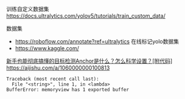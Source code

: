 训练自定义数据集
https://docs.ultralytics.com/yolov5/tutorials/train_custom_data/


数据集
- https://roboflow.com/annotate?ref=ultralytics 在线标记yolo数据集
- https://www.kaggle.com/

[新手也能彻底搞懂的目标检测Anchor是什么？怎么科学设置？[附代码]](https://aijishu.com/a/1060000000100813)
https://aijishu.com/a/1060000000100813


```
Traceback (most recent call last):
  File "<string>", line 1, in <lambda>
BufferError: memoryview has 1 exported buffer
```